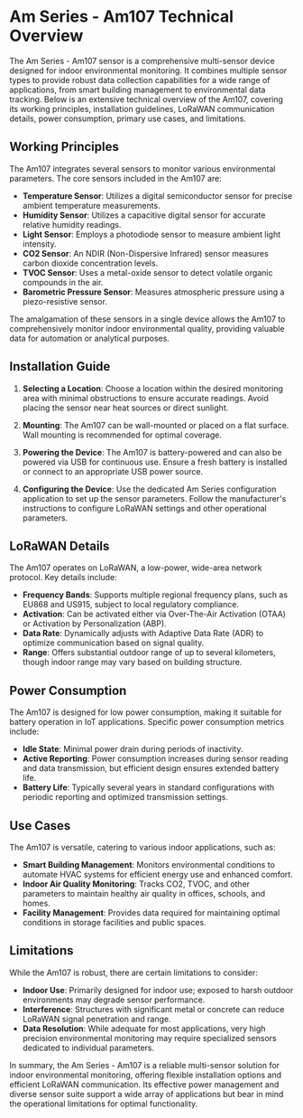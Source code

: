 # Am Series - Am107 Technical Overview

The Am Series - Am107 sensor is a comprehensive multi-sensor device designed for indoor environmental monitoring. It combines multiple sensor types to provide robust data collection capabilities for a wide range of applications, from smart building management to environmental data tracking. Below is an extensive technical overview of the Am107, covering its working principles, installation guidelines, LoRaWAN communication details, power consumption, primary use cases, and limitations.

## Working Principles

The Am107 integrates several sensors to monitor various environmental parameters. The core sensors included in the Am107 are:

- **Temperature Sensor**: Utilizes a digital semiconductor sensor for precise ambient temperature measurements.
- **Humidity Sensor**: Utilizes a capacitive digital sensor for accurate relative humidity readings.
- **Light Sensor**: Employs a photodiode sensor to measure ambient light intensity.
- **CO2 Sensor**: An NDIR (Non-Dispersive Infrared) sensor measures carbon dioxide concentration levels.
- **TVOC Sensor**: Uses a metal-oxide sensor to detect volatile organic compounds in the air.
- **Barometric Pressure Sensor**: Measures atmospheric pressure using a piezo-resistive sensor.

The amalgamation of these sensors in a single device allows the Am107 to comprehensively monitor indoor environmental quality, providing valuable data for automation or analytical purposes.

## Installation Guide

1. **Selecting a Location**: Choose a location within the desired monitoring area with minimal obstructions to ensure accurate readings. Avoid placing the sensor near heat sources or direct sunlight.

2. **Mounting**: The Am107 can be wall-mounted or placed on a flat surface. Wall mounting is recommended for optimal coverage.

3. **Powering the Device**: The Am107 is battery-powered and can also be powered via USB for continuous use. Ensure a fresh battery is installed or connect to an appropriate USB power source.

4. **Configuring the Device**: Use the dedicated Am Series configuration application to set up the sensor parameters. Follow the manufacturer's instructions to configure LoRaWAN settings and other operational parameters.

## LoRaWAN Details

The Am107 operates on LoRaWAN, a low-power, wide-area network protocol. Key details include:

- **Frequency Bands**: Supports multiple regional frequency plans, such as EU868 and US915, subject to local regulatory compliance.
- **Activation**: Can be activated either via Over-The-Air Activation (OTAA) or Activation by Personalization (ABP).
- **Data Rate**: Dynamically adjusts with Adaptive Data Rate (ADR) to optimize communication based on signal quality.
- **Range**: Offers substantial outdoor range of up to several kilometers, though indoor range may vary based on building structure.

## Power Consumption

The Am107 is designed for low power consumption, making it suitable for battery operation in IoT applications. Specific power consumption metrics include:

- **Idle State**: Minimal power drain during periods of inactivity.
- **Active Reporting**: Power consumption increases during sensor reading and data transmission, but efficient design ensures extended battery life.
- **Battery Life**: Typically several years in standard configurations with periodic reporting and optimized transmission settings.

## Use Cases

The Am107 is versatile, catering to various indoor applications, such as:

- **Smart Building Management**: Monitors environmental conditions to automate HVAC systems for efficient energy use and enhanced comfort.
- **Indoor Air Quality Monitoring**: Tracks CO2, TVOC, and other parameters to maintain healthy air quality in offices, schools, and homes.
- **Facility Management**: Provides data required for maintaining optimal conditions in storage facilities and public spaces.

## Limitations

While the Am107 is robust, there are certain limitations to consider:

- **Indoor Use**: Primarily designed for indoor use; exposed to harsh outdoor environments may degrade sensor performance.
- **Interference**: Structures with significant metal or concrete can reduce LoRaWAN signal penetration and range.
- **Data Resolution**: While adequate for most applications, very high precision environmental monitoring may require specialized sensors dedicated to individual parameters.

In summary, the Am Series - Am107 is a reliable multi-sensor solution for indoor environmental monitoring, offering flexible installation options and efficient LoRaWAN communication. Its effective power management and diverse sensor suite support a wide array of applications but bear in mind the operational limitations for optimal functionality.